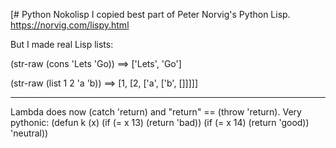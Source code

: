 [# Python Nokolisp
I copied best part of Peter Norvig's Python Lisp. https://norvig.com/lispy.html

But I made real Lisp lists:

(str-raw (cons 'Lets 'Go)) ==> ['Lets', 'Go']

(str-raw (list 1 2 'a 'b)) ==> [1, [2, ['a', ['b', []]]]]

-----
Lambda does now (catch 'return) and "return" == (throw 'return).
Very pythonic:
(defun k (x)
     (if (= x 13) (return 'bad))
     (if (= x 14) (return 'good))
     'neutral))
     
